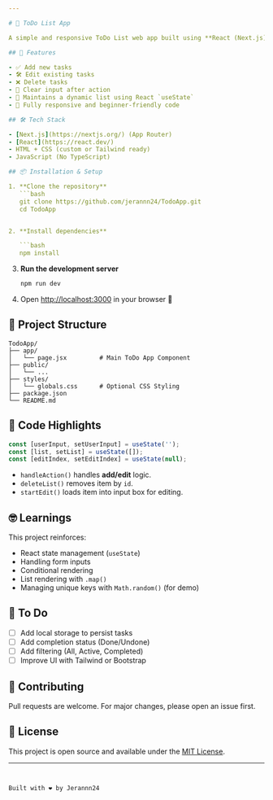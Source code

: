 ```yaml
---

# 📝 ToDo List App

A simple and responsive ToDo List web app built using **React (Next.js)**. Users can add, edit, and delete tasks dynamically.

## 🚀 Features

- ✅ Add new tasks
- 🛠️ Edit existing tasks
- ❌ Delete tasks
- 🔄 Clear input after action
- 💾 Maintains a dynamic list using React `useState`
- 📱 Fully responsive and beginner-friendly code

## 🛠️ Tech Stack

- [Next.js](https://nextjs.org/) (App Router)
- [React](https://react.dev/)
- HTML + CSS (custom or Tailwind ready)
- JavaScript (No TypeScript)

## 📦 Installation & Setup

1. **Clone the repository**
   ```bash
   git clone https://github.com/jerannn24/TodoApp.git
   cd TodoApp


2. **Install dependencies**

   ```bash
   npm install
   ```

3. **Run the development server**

   ```bash
   npm run dev
   ```

4. Open [http://localhost:3000](http://localhost:3000) in your browser 🚀

## 🧠 Project Structure

```
TodoApp/
├── app/
│   └── page.jsx         # Main ToDo App Component
├── public/
│   └── ...
├── styles/
│   └── globals.css      # Optional CSS Styling
├── package.json
└── README.md
```

## 📄 Code Highlights

```js
const [userInput, setUserInput] = useState('');
const [list, setList] = useState([]);
const [editIndex, setEditIndex] = useState(null);
```

* `handleAction()` handles **add/edit** logic.
* `deleteList()` removes item by `id`.
* `startEdit()` loads item into input box for editing.

## 🤓 Learnings

This project reinforces:

* React state management (`useState`)
* Handling form inputs
* Conditional rendering
* List rendering with `.map()`
* Managing unique keys with `Math.random()` (for demo)

## 📌 To Do

* [ ] Add local storage to persist tasks
* [ ] Add completion status (Done/Undone)
* [ ] Add filtering (All, Active, Completed)
* [ ] Improve UI with Tailwind or Bootstrap

## 🤝 Contributing

Pull requests are welcome. For major changes, please open an issue first.

## 📄 License

This project is open source and available under the [MIT License](LICENSE).

---
```


Built with ❤️ by Jerannn24

```
